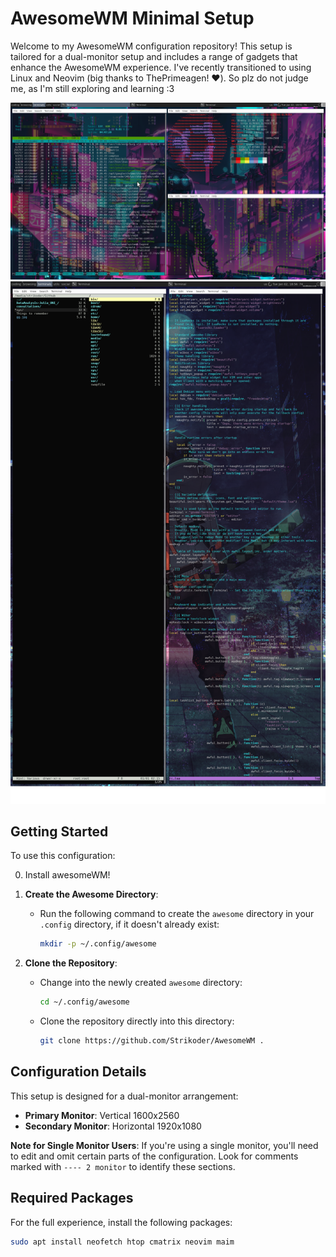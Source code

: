 # AwesomeWM Minimal Setup
Welcome to my AwesomeWM configuration repository! This setup is tailored for a dual-monitor setup and includes a range of gadgets that enhance the AwesomeWM experience. 
I've recently transitioned to using Linux and Neovim (big thanks to ThePrimeagen! ❤️). So plz do not judge me, as I'm still exploring and learning :3

![First monitor](https://github.com/Strikoder/AwesomeWM/blob/main/Screenshots/FirstMonitor.png?raw=true)
![Second monitor](https://github.com/Strikoder/AwesomeWM/blob/main/Screenshots/SecondMonitor.png?raw=true)
## Getting Started
To use this configuration:

0. Install awesomeWM!

1. **Create the Awesome Directory**:
   - Run the following command to create the `awesome` directory in your `.config` directory, if it doesn't already exist:
     ```bash
     mkdir -p ~/.config/awesome
     ```

2. **Clone the Repository**:
   - Change into the newly created `awesome` directory:
     ```bash
     cd ~/.config/awesome
     ```
   - Clone the repository directly into this directory:
     ```bash
     git clone https://github.com/Strikoder/AwesomeWM .
     ```

## Configuration Details

This setup is designed for a dual-monitor arrangement:

- **Primary Monitor**: Vertical 1600x2560
- **Secondary Monitor**: Horizontal 1920x1080

**Note for Single Monitor Users**: If you're using a single monitor, you'll need to edit and omit certain parts of the configuration. Look for comments marked with `---- 2 monitor` to identify these sections.

## Required Packages

For the full experience, install the following packages:

``` bash
sudo apt install neofetch htop cmatrix neovim maim
```
